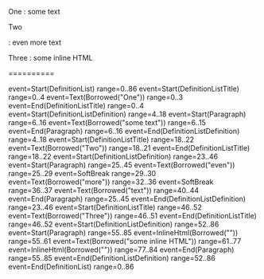 One
: some text


Two

: even
  more
   text

Three
:
 <span>some inline HTML</span>

==========

event=Start(DefinitionList) range=0..86
event=Start(DefinitionListTitle) range=0..4
event=Text(Borrowed("One")) range=0..3
event=End(DefinitionListTitle) range=0..4
event=Start(DefinitionListDefinition) range=4..18
event=Start(Paragraph) range=6..16
event=Text(Borrowed("some text")) range=6..15
event=End(Paragraph) range=6..16
event=End(DefinitionListDefinition) range=4..18
event=Start(DefinitionListTitle) range=18..22
event=Text(Borrowed("Two")) range=18..21
event=End(DefinitionListTitle) range=18..22
event=Start(DefinitionListDefinition) range=23..46
event=Start(Paragraph) range=25..45
event=Text(Borrowed("even")) range=25..29
event=SoftBreak range=29..30
event=Text(Borrowed("more")) range=32..36
event=SoftBreak range=36..37
event=Text(Borrowed("text")) range=40..44
event=End(Paragraph) range=25..45
event=End(DefinitionListDefinition) range=23..46
event=Start(DefinitionListTitle) range=46..52
event=Text(Borrowed("Three")) range=46..51
event=End(DefinitionListTitle) range=46..52
event=Start(DefinitionListDefinition) range=52..86
event=Start(Paragraph) range=55..85
event=InlineHtml(Borrowed("<span>")) range=55..61
event=Text(Borrowed("some inline HTML")) range=61..77
event=InlineHtml(Borrowed("</span>")) range=77..84
event=End(Paragraph) range=55..85
event=End(DefinitionListDefinition) range=52..86
event=End(DefinitionList) range=0..86
